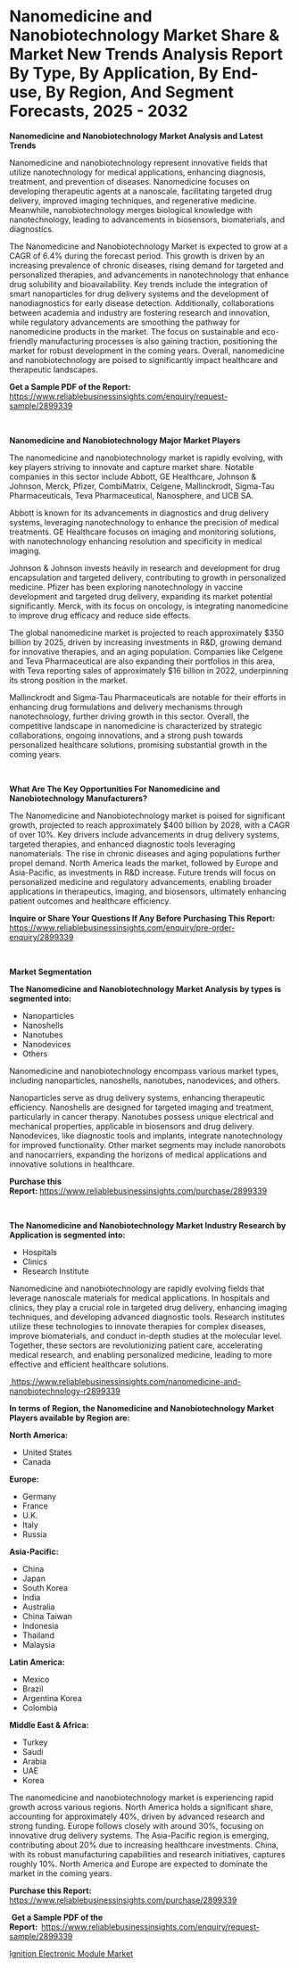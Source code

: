 <p><h1>Nanomedicine and Nanobiotechnology Market Share & Market New Trends Analysis Report By Type, By Application, By End-use, By Region, And Segment Forecasts, 2025 - 2032</h1></p><p><strong>Nanomedicine and Nanobiotechnology Market Analysis and Latest Trends</strong></p>
<p><p>Nanomedicine and nanobiotechnology represent innovative fields that utilize nanotechnology for medical applications, enhancing diagnosis, treatment, and prevention of diseases. Nanomedicine focuses on developing therapeutic agents at a nanoscale, facilitating targeted drug delivery, improved imaging techniques, and regenerative medicine. Meanwhile, nanobiotechnology merges biological knowledge with nanotechnology, leading to advancements in biosensors, biomaterials, and diagnostics.</p><p>The Nanomedicine and Nanobiotechnology Market is expected to grow at a CAGR of 6.4% during the forecast period. This growth is driven by an increasing prevalence of chronic diseases, rising demand for targeted and personalized therapies, and advancements in nanotechnology that enhance drug solubility and bioavailability. Key trends include the integration of smart nanoparticles for drug delivery systems and the development of nanodiagnostics for early disease detection. Additionally, collaborations between academia and industry are fostering research and innovation, while regulatory advancements are smoothing the pathway for nanomedicine products in the market. The focus on sustainable and eco-friendly manufacturing processes is also gaining traction, positioning the market for robust development in the coming years. Overall, nanomedicine and nanobiotechnology are poised to significantly impact healthcare and therapeutic landscapes.</p></p>
<p><strong>Get a Sample PDF of the Report:&nbsp;</strong> <a href="https://www.reliablebusinessinsights.com/enquiry/request-sample/2899339?utm_campaign=2737&utm_medium=2&utm_source=Github&utm_content=ia&utm_term=15032025&utm_id=nanomedicine-and-nanobiotechnology">https://www.reliablebusinessinsights.com/enquiry/request-sample/2899339</a></p>
<p>&nbsp;</p>
<p><strong>Nanomedicine and Nanobiotechnology Major Market Players</strong></p>
<p><p>The nanomedicine and nanobiotechnology market is rapidly evolving, with key players striving to innovate and capture market share. Notable companies in this sector include Abbott, GE Healthcare, Johnson & Johnson, Merck, Pfizer, CombiMatrix, Celgene, Mallinckrodt, Sigma-Tau Pharmaceuticals, Teva Pharmaceutical, Nanosphere, and UCB SA. </p><p>Abbott is known for its advancements in diagnostics and drug delivery systems, leveraging nanotechnology to enhance the precision of medical treatments. GE Healthcare focuses on imaging and monitoring solutions, with nanotechnology enhancing resolution and specificity in medical imaging.</p><p>Johnson & Johnson invests heavily in research and development for drug encapsulation and targeted delivery, contributing to growth in personalized medicine. Pfizer has been exploring nanotechnology in vaccine development and targeted drug delivery, expanding its market potential significantly. Merck, with its focus on oncology, is integrating nanomedicine to improve drug efficacy and reduce side effects.</p><p>The global nanomedicine market is projected to reach approximately $350 billion by 2025, driven by increasing investments in R&D, growing demand for innovative therapies, and an aging population. Companies like Celgene and Teva Pharmaceutical are also expanding their portfolios in this area, with Teva reporting sales of approximately $16 billion in 2022, underpinning its strong position in the market.</p><p>Mallinckrodt and Sigma-Tau Pharmaceuticals are notable for their efforts in enhancing drug formulations and delivery mechanisms through nanotechnology, further driving growth in this sector. Overall, the competitive landscape in nanomedicine is characterized by strategic collaborations, ongoing innovations, and a strong push towards personalized healthcare solutions, promising substantial growth in the coming years.</p></p>
<p>&nbsp;</p>
<p><strong>What Are The Key Opportunities For Nanomedicine and Nanobiotechnology Manufacturers?</strong></p>
<p><p>The Nanomedicine and Nanobiotechnology market is poised for significant growth, projected to reach approximately $400 billion by 2028, with a CAGR of over 10%. Key drivers include advancements in drug delivery systems, targeted therapies, and enhanced diagnostic tools leveraging nanomaterials. The rise in chronic diseases and aging populations further propel demand. North America leads the market, followed by Europe and Asia-Pacific, as investments in R&D increase. Future trends will focus on personalized medicine and regulatory advancements, enabling broader applications in therapeutics, imaging, and biosensors, ultimately enhancing patient outcomes and healthcare efficiency.</p></p>
<p><strong>Inquire or Share Your Questions If Any Before Purchasing This Report:</strong> <a href="https://www.reliablebusinessinsights.com/enquiry/pre-order-enquiry/2899339?utm_campaign=2737&utm_medium=2&utm_source=Github&utm_content=ia&utm_term=15032025&utm_id=nanomedicine-and-nanobiotechnology">https://www.reliablebusinessinsights.com/enquiry/pre-order-enquiry/2899339</a></p>
<p>&nbsp;</p>
<p><strong>Market Segmentation</strong></p>
<p><strong>The Nanomedicine and Nanobiotechnology Market Analysis by types is segmented into:</strong></p>
<p><ul><li>Nanoparticles</li><li>Nanoshells</li><li>Nanotubes</li><li>Nanodevices</li><li>Others</li></ul></p>
<p><p>Nanomedicine and nanobiotechnology encompass various market types, including nanoparticles, nanoshells, nanotubes, nanodevices, and others. </p><p>Nanoparticles serve as drug delivery systems, enhancing therapeutic efficiency. Nanoshells are designed for targeted imaging and treatment, particularly in cancer therapy. Nanotubes possess unique electrical and mechanical properties, applicable in biosensors and drug delivery. Nanodevices, like diagnostic tools and implants, integrate nanotechnology for improved functionality. Other market segments may include nanorobots and nanocarriers, expanding the horizons of medical applications and innovative solutions in healthcare.</p></p>
<p><strong>Purchase this Report:&nbsp;</strong><a href="https://www.reliablebusinessinsights.com/purchase/2899339?utm_campaign=2737&utm_medium=2&utm_source=Github&utm_content=ia&utm_term=15032025&utm_id=nanomedicine-and-nanobiotechnology">https://www.reliablebusinessinsights.com/purchase/2899339</a></p>
<p>&nbsp;</p>
<p><strong>The Nanomedicine and Nanobiotechnology Market Industry Research by Application is segmented into:</strong></p>
<p><ul><li>Hospitals</li><li>Clinics</li><li>Research Institute</li></ul></p>
<p><p>Nanomedicine and nanobiotechnology are rapidly evolving fields that leverage nanoscale materials for medical applications. In hospitals and clinics, they play a crucial role in targeted drug delivery, enhancing imaging techniques, and developing advanced diagnostic tools. Research institutes utilize these technologies to innovate therapies for complex diseases, improve biomaterials, and conduct in-depth studies at the molecular level. Together, these sectors are revolutionizing patient care, accelerating medical research, and enabling personalized medicine, leading to more effective and efficient healthcare solutions.</p></p>
<p><a href="https://www.reliablebusinessinsights.com/nanomedicine-and-nanobiotechnology-r2899339?utm_campaign=2737&utm_medium=2&utm_source=Github&utm_content=ia&utm_term=15032025&utm_id=nanomedicine-and-nanobiotechnology">&nbsp;https://www.reliablebusinessinsights.com/nanomedicine-and-nanobiotechnology-r2899339</a></p>
<p><strong>In terms of Region, the Nanomedicine and Nanobiotechnology Market Players available by Region are:</strong></p>
<p>
    <p> <strong> North America: </strong>
        <ul>
            <li>United States</li>
            <li>Canada</li>
        </ul>
        </p> 
    <p> <strong> Europe: </strong>
        <ul>
            <li>Germany</li>
            <li>France</li>
            <li>U.K.</li>
            <li>Italy</li>
            <li>Russia</li>
        </ul>
        </p> 
    <p> <strong> Asia-Pacific: </strong>
        <ul>
            <li>China</li>
            <li>Japan</li>
            <li>South Korea</li>
            <li>India</li>
            <li>Australia</li>
            <li>China Taiwan</li>
            <li>Indonesia</li>
            <li>Thailand</li>
            <li>Malaysia</li>
        </ul>
        </p> 
    <p> <strong> Latin America: </strong>
        <ul>
            <li>Mexico</li>
            <li>Brazil</li>
            <li>Argentina Korea</li>
            <li>Colombia</li>
        </ul>
        </p> 
    <p> <strong> Middle East & Africa: </strong>
        <ul>
            <li>Turkey</li>
            <li>Saudi</li>
            <li>Arabia</li>
            <li>UAE</li>
            <li>Korea</li>
        </ul>
    </p>
    </p>
<p><p>The nanomedicine and nanobiotechnology market is experiencing rapid growth across various regions. North America holds a significant share, accounting for approximately 40%, driven by advanced research and strong funding. Europe follows closely with around 30%, focusing on innovative drug delivery systems. The Asia-Pacific region is emerging, contributing about 20% due to increasing healthcare investments. China, with its robust manufacturing capabilities and research initiatives, captures roughly 10%. North America and Europe are expected to dominate the market in the coming years.</p></p>
<p><strong>Purchase this Report: </strong><a href="https://www.reliablebusinessinsights.com/purchase/2899339?utm_campaign=2737&utm_medium=2&utm_source=Github&utm_content=ia&utm_term=15032025&utm_id=nanomedicine-and-nanobiotechnology">https://www.reliablebusinessinsights.com/purchase/2899339</a></p>
<p>&nbsp;<strong>Get a Sample PDF of the Report:&nbsp;&nbsp;</strong><a href="https://www.reliablebusinessinsights.com/enquiry/request-sample/2899339?utm_campaign=2737&utm_medium=2&utm_source=Github&utm_content=ia&utm_term=15032025&utm_id=nanomedicine-and-nanobiotechnology">https://www.reliablebusinessinsights.com/enquiry/request-sample/2899339</a></p>
<p><strong></strong></p>
<p><p><a href="https://github.com/ovtkosle/Market-Research-Report-List-1/blob/main/ignition-electronic-module-market.md?utm_campaign=2737&utm_medium=2&utm_source=Github&utm_content=ia&utm_term=15032025&utm_id=nanomedicine-and-nanobiotechnology">Ignition Electronic Module Market</a></p></p>